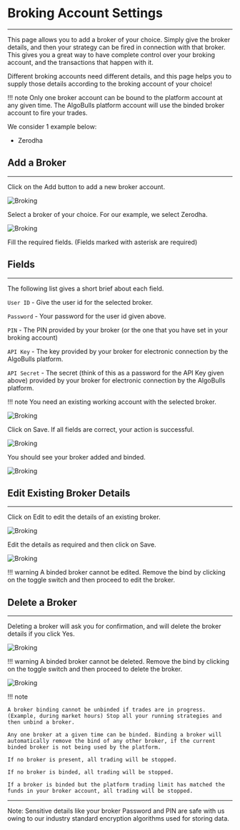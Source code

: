 # Broking Account Settings
---
This page allows you to add a broker of your choice. Simply give the broker details, and then your strategy can be fired in connection with that broker. This gives you a great way to have complete control over your broking account, and the transactions that happen with it. 

Different broking accounts need different details, and this page helps you to supply those details according to the broking account of your choice!

!!! note
    Only one broker account can be bound to the platform account at any given time. The AlgoBulls platform account will use the binded broker account to fire your trades.

We consider 1 example below:

* Zerodha

## Add a Broker
---
Click on the Add button to add a new broker account.

![Broking](imgs/broker-settings-1.png)

Select a broker of your choice. For our example, we select Zerodha.

![Broking](imgs/broker-settings-2.png)

Fill the required fields. (Fields marked with asterisk are required)

## Fields
---
The following list gives a short brief about each field.

`User ID` - Give the user id for the selected broker.

`Password` - Your password for the user id given above.

`PIN` - The PIN provided by your broker (or the one that you have set in your broking account)

`API Key` - The key provided by your broker for electronic connection by the AlgoBulls platform.

`API Secret` - The secret (think of this as a password for the API Key given above) provided by your broker for electronic connection by the AlgoBulls platform.

!!! note
    You need an existing working account with the selected broker.

![Broking](imgs/broker-settings-3.png)

Click on Save. If all fields are correct, your action is successful.

![Broking](imgs/broker-settings-5.png)

You should see your broker added and binded.

![Broking](imgs/broker-settings-6.png)

## Edit Existing Broker Details
---

Click on Edit to edit the details of an existing broker.

![Broking](imgs/broker-settings-8.png)

Edit the details as required and then click on Save.

![Broking](imgs/broker-settings-3.png)

!!! warning
    A binded broker cannot be edited. Remove the bind by clicking on the toggle switch and then proceed to edit the broker.

## Delete a Broker
---
Deleting a broker will ask you for confirmation, and will delete the broker details if you click Yes.

![Broking](imgs/broker-settings-7.png)

!!! warning
    A binded broker cannot be deleted. Remove the bind by clicking on the toggle switch and then proceed to delete the broker.
    
![Broking](imgs/broker-settings-8.png)

!!! note
    
    A broker binding cannot be unbinded if trades are in progress. (Example, during market hours) Stop all your running strategies and then unbind a broker.
    
    Any one broker at a given time can be binded. Binding a broker will automatically remove the bind of any other broker, if the current binded broker is not being used by the platform.
    
    If no broker is present, all trading will be stopped.
    
    If no broker is binded, all trading will be stopped.
    
    If a broker is binded but the platform trading limit has matched the funds in your broker account, all trading will be stopped.

---

Note: Sensitive details like your broker Password and PIN are safe with us owing to our industry standard encryption algorithms used for storing data.